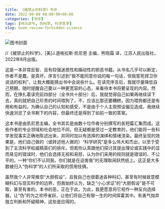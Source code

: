 ```yaml
---
title: 《被禁止的科学》书评
date: 2022-09-08 08:00:00+08:00
categories: [书评]
tags: [响马读书, 伪科学, 科学哲学]
slug: book-review-forbidden-science
---
```


<div class="p-3 text-center">
  <img class="img-fluid" src="/images/2022/0908/book-cover.png" alt="图书封面" style="max-width:400px; max-height:400px;">
</div>

 //《被禁止的科学》，[美]J.道格拉斯·凯尼恩 主编，熊晓霜 译，江苏人民出版社，2022年8月出版。

这是一本非常反智、且有较强迷惑性和煽动性的邪恶书籍。从书名几乎可以断定，作者不是蠢，是真坏。序言引述到“我不能同意你说的每一句话，但我誓死捍卫你说话的权利”，让我大概能猜出书中会说些什么。在读完序言后，我就尽量降低自己预期，随时提醒自己要以一种更宽容的心态，来看待本书将要呈现的内容。然而，在挣扎着读完前四部分（全书共十部分）后，我就觉得自己如果再继续读下去，真的就把自己珍贵的时间喂狗了，不，应该比那还要糟糕，因为喂狗都还是有用和有益的。为确认自己的认知和感受，不是由于个人主观预设偏见造成，我继续快速浏览了全书剩下的内容，但最终还是得到了如前一致的答案。

这本书是由凯尼恩主编，全书其实是由数十位作者分别撰写的各短篇汇集而成。这些作者的专业领域和社会地位不同，但无疑都是受过一定教育的，他们能将一些科学发现事实正确地陈述出来，并同时加以有选择的演绎和情绪渲染。最终呈现的效果是，他们自己做的（或转述他人做的）“科学研究”是多么伟大和杰出，以至于受到了主流科学权威精英们的排斥。但若你认真跟他们探讨其提出理论或实践中的显而易见的错误时，他们会选择无视和易怒，认为你们采用的规则就是错误的、不公平的。一种“你们不认同我，你们就是在迫害我”的无理取闹跃然纸上。这正是大多数被归入“伪科学”的人们所采取的惯用伎俩。

虽然我个人非常推崇“大胆假设”，且我自己也很着迷各种科幻，甚至有时候故意模糊科幻与现实科学的边界，但我始终认为，缺乏“小心求证”的“大胆假设”是不可取，甚至有害的。本书的恶，正在于此。为此，我更愿意将它视作一种反向选择器，让“伪”的为之欢呼雀跃，让他们将自己有限一生的时间挥霍其中。有勇气抛弃独立判断和怀疑精神，这些是应得的。
